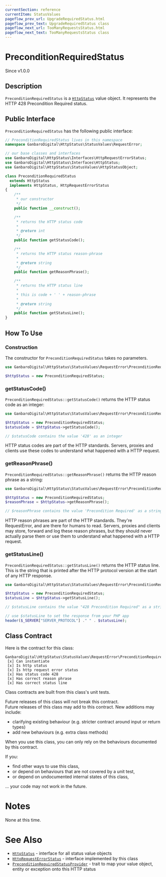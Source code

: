 ```yaml
---
currentSection: reference
currentItem: StatusValues
pageflow_prev_url: UpgradeRequiredStatus.html
pageflow_prev_text: UpgradeRequiredStatus class
pageflow_next_url: TooManyRequestsStatus.html
pageflow_next_text: TooManyRequestsStatus class
---
```


# PreconditionRequiredStatus

<div class="callout info">
Since v1.0.0
</div>

## Description

`PreconditionRequiredStatus` is a [`HttpStatus`](../Interfaces/HttpStatus.html) value object. It represents the HTTP 428 Precondition Required status.

## Public Interface

`PreconditionRequiredStatus` has the following public interface:

```php
// PreconditionRequiredStatus lives in this namespace
namespace GanbaroDigital\HttpStatus\StatusValues\RequestError;

// our base classes and interfaces
use GanbaroDigital\HttpStatus\Interfaces\HttpRequestErrorStatus;
use GanbaroDigital\HttpStatus\Interfaces\HttpStatus;
use GanbaroDigital\HttpStatus\StatusValues\HttpStatusObject;

class PreconditionRequiredStatus
  extends HttpStatus
  implements HttpStatus, HttpRequestErrorStatus
{
    /**
     * our constructor
     */
    public function __construct();

    /**
     * returns the HTTP status code
     *
     * @return int
     */
    public function getStatusCode();

    /**
     * returns the HTTP status reason-phrase
     *
     * @return string
     */
    public function getReasonPhrase();

    /**
     * returns the HTTP status line
     *
     * this is code + ' ' + reason-phrase
     *
     * @return string
     */
    public function getStatusLine();
}
```

## How To Use

### Construction

The constructor for `PreconditionRequiredStatus` takes no parameters.

```php
use GanbaroDigital\HttpStatus\StatusValues\RequestError\PreconditionRequiredStatus;

$httpStatus = new PreconditionRequiredStatus;
```

### getStatusCode()

`PreconditionRequiredStatus::getStatusCode()` returns the HTTP status code as an integer:

```php
use GanbaroDigital\HttpStatus\StatusValues\RequestError\PreconditionRequiredStatus;

$httpStatus = new PreconditionRequiredStatus;
$statusCode = $httpStatus->getStatusCode();

// $statusCode contains the value '428' as an integer
```

HTTP status codes are part of the HTTP standards. Servers, proxies and clients use these codes to understand what happened with a HTTP request.

### getReasonPhrase()

`PreconditionRequiredStatus::getReasonPhrase()` returns the HTTP reason phrase as a string:

```php
use GanbaroDigital\HttpStatus\StatusValues\RequestError\PreconditionRequiredStatus;

$httpStatus = new PreconditionRequiredStatus;
$reasonPhrase = $httpStatus->getReasonPhrase();

// $reasonPhrase contains the value 'Precondition Required' as a string
```

HTTP reason phrases are part of the HTTP standards. They're RequestError, and are there for humans to read. Servers, proxies and clients may store, forward and log these reason phrases, but they should never actually parse them or use them to understand what happened with a HTTP request.

### getStatusLine()

`PreconditionRequiredStatus::getStatusLine()` returns the HTTP status line. This is the string that is printed after the HTTP protocol version at the start of any HTTP response.

```php
use GanbaroDigital\HttpStatus\StatusValues\RequestError\PreconditionRequiredStatus;

$httpStatus = new PreconditionRequiredStatus;
$statusLine = $httpStatus->getStatusLine();

// $statusLine contains the value "428 Precondition Required" as a string

// use $statusLine to set the response from your PHP app
header($_SERVER["SERVER_PROTOCOL"] ." " . $statusLine);
```

## Class Contract

Here is the contract for this class:

    GanbaroDigital\HttpStatus\StatusValues\RequestError\PreconditionRequiredStatus
     [x] Can instantiate
     [x] Is http status
     [x] Is http request error status
     [x] Has status code 428
     [x] Has correct reason phrase
     [x] Has correct status line

Class contracts are built from this class's unit tests.

<div class="callout success">
Future releases of this class will not break this contract.
</div>

<div class="callout info" markdown="1">
Future releases of this class may add to this contract. New additions may include:

* clarifying existing behaviour (e.g. stricter contract around input or return types)
* add new behaviours (e.g. extra class methods)
</div>

<div class="callout warning" markdown="1">
When you use this class, you can only rely on the behaviours documented by this contract.

If you:

* find other ways to use this class,
* or depend on behaviours that are not covered by a unit test,
* or depend on undocumented internal states of this class,

... your code may not work in the future.
</div>

# Notes

None at this time.

# See Also

* [`HttpStatus`](../Interfaces/HttpStatus.html) - interface for all status value objects
* [`HttpRequestErrorStatus`](../Interfaces/HttpRequestErrorStatus.html) - interface implemented by this class
* [`PreconditionRequiredStatusProvider`](../StatusProviders/PreconditionRequiredStatusProvider.html) - trait to map your value object, entity or exception onto this HTTP status
